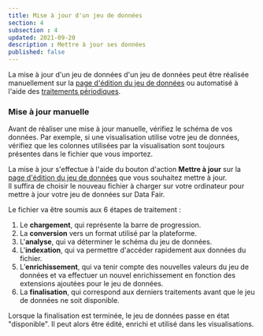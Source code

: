 ```yaml
---
title: Mise à jour d'un jeu de données
section: 4
subsection : 4
updated: 2021-09-20
description : Mettre à jour ses données
published: false
---
```


La mise à jour d'un jeu de données d'un jeu de données peut être réalisée manuellement sur la [page d'édition du jeu de données](./user-guide/edition-dataset) ou automatisé à l'aide des [traitements périodiques](./user-guide/processing).

### Mise à jour manuelle

Avant de réaliser une mise à jour manuelle, vérifiez le schéma de vos données. Par exemple, si une visualisation utilise votre jeu de données, vérifiez que les colonnes utilisées par la visualisation sont toujours présentes dans le fichier que vous importez.

La mise à jour s'effectue à l'aide du bouton d'action **Mettre à jour** sur la [page d'édition du jeu de données](./user-guide/edition-dataset) que vous souhaitez mettre à jour.  
Il suffira de choisir le nouveau fichier à charger sur votre ordinateur pour mettre à jour votre jeu de données sur Data Fair.

Le fichier va être soumis aux 6 étapes de traitement :

1. Le **chargement**, qui représente la barre de progression.
2. La **conversion** vers un format utilisé par la plateforme.
3. L'**analyse**, qui va déterminer le schéma du jeu de données.
4. L'**indexation**, qui va permettre d'accéder rapidement aux données du fichier.
5. L’**enrichissement**, qui va tenir compte des nouvelles valeurs du jeu de données et va effectuer un nouvel enrichissement en fonction des extensions ajoutées pour le jeu de données.  
6. La **finalisation**, qui correspond aux derniers traitements avant que le jeu de données ne soit disponible.

<p>
</p>
Lorsque la finalisation est terminée, le jeu de données passe en état "disponible".  
Il peut alors être édité, enrichi et utilisé dans les visualisations.
